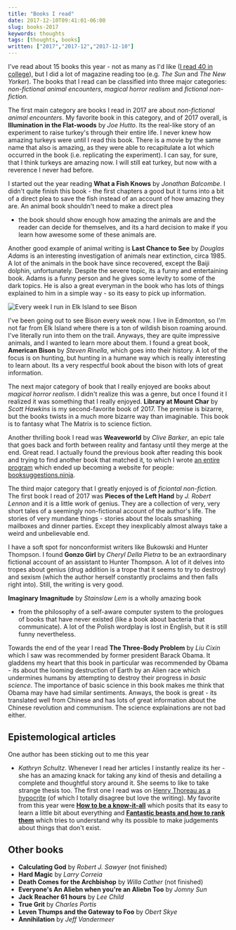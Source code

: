```yaml
---
title: "Books I read"
date: 2017-12-10T09:41:01-06:00
slug: books-2017
keywords: thoughts
tags: [thoughts, books]
written: ["2017","2017-12","2017-12-10"]
---
```


I've read about 15 books this year - not as many as I'd like ([I read 40
in college](/books-2008)), but I did a lot of magazine reading too (e.g.
*The Sun* and *The New Yorker*). The books that I read can be classified
into three major categories: *non-fictional animal encounters*, *magical
horror realism* and *fictional non-fiction.*

The first main category are books I read in 2017 are about *non-fictional animal encounters*. My favorite book in this category, and of 2017 overall, is **Illumination in the Flat-woods** by *Joe Hutto*. Its the real-like story of an experiment to raise turkey's through their entire life.
I never knew how amazing turkeys were until I read
this book. There is a movie by the same name that also is amazing, as they
were able to recapitulate a lot which occurred in the book (i.e. replicating the experiment). I can say, for
sure, that I think turkeys are amazing now. I will still eat turkey, but
now with a reverence I never had before.

I started out the year reading **What a Fish Knows** by *Jonathan
Balcombe*. I didn't quite finish this book - the first chapters a good but
it turns into a bit of a direct plea to save the fish instead of an
account of how amazing they are. An animal book shouldn't need to make
a direct plea
- the book should show enough how amazing the animals are and the reader
can decide for themselves, and its a hard decision to make if you learn
how awesome some of these animals are. 





Another good example of animal writing is **Last Chance to See** by
*Douglas Adams* is an interesting investigation of animals near
extinction, circa
1985. A lot of the animals in the book have since recovered, except the
Baiji dolphin, unfortunately. Despite the severe topic, its a funny and
entertaining book. Adams is a funny person and he gives some levity to
some of the dark topics. He is also a great everyman in the book who has
lots of things explained to him in a simple way - so its easy to pick up
information.


![Every week I run in Elk Island to see Bison](/img/bisons.jpg)

I've been going out to see Bison every week now. I live in Edmonton, so
I'm not far from Elk Island where there is a ton of wildish bison roaming
around. I've literally run into them on the trail. Anyways, they are quite
impressive animals, and I wanted to learn more about them. I found a great
book, **American Bison** by *Steven Rinella*, which goes into their
history. A lot of the focus is on hunting, but hunting in a humane way
which is really interesting to learn about. Its a very respectful book
about the bison with lots of great information.
 

The next major category of book that I really enjoyed are books about
*magical horror realism*. I didn't realize this was a genre, but once
I found it I realized it was something that I really enjoyed. **Library at
Mount Char** by *Scott Hawkins* is my second-favorite book of
2017. The premise is bizarre, but the books twists in a much more bizarre
      way than imaginable. This book is to fantasy what The Matrix is to
      science fiction.


Another thrilling book I read was **Weaveworld** by *Clive Barker*, an
epic tale that goes back and forth between reality and fantasy until they
merge at the end. Great read. I actually found the previous book after
reading this book and trying to find another book that matched it, to
which I wrote [an entire
program](https://rpiai.com/why-i-made-a-book-recommendation-service/)
which ended up becoming a website for people:
[booksuggestions.ninja](https://www.booksuggestions.ninja).

The third major category that I greatly enjoyed is of *ficiontal
non-fiction.* The first book I read of 2017 was **Pieces of the Left
Hand** by *J. Robert Lennon* and it is a little work of genius. They are
a collection of very, very short tales of a seemingly non-fictional
account of the author's life. The stories of very mundane things - stories
about the locals smashing mailboxes and dinner parties. Except they
inexplicably almost always take a weird and unbelievable end.

I have a soft spot for nonconformist writers like Bukowski and Hunter
Thompson. I found **Gonzo Girl** by *Cheryl Della Pietra* to be an
extraordinary fictional account of an assistant to Hunter Thompson. A lot
of it delves into tropes about genius (drug addition is a trope that it
seems to try to destroy) and sexism (which the author herself constantly
proclaims and then falls right into). Still, the writing is very good.

**Imaginary Imagnitude** by *Stainslaw Lem* is a wholly amazing book
- from the philosophy of a self-aware computer system to the prologues of
books that have never existed (like a book about bacteria that
communicate). A lot of the Polish wordplay is lost in English, but it is
still funny nevertheless.

Towards the end of the year I read **The Three-Body Problem** by *Liu Cixin* which I saw was recommended by former president Barack Obama. It gladdens my heart that this book in particular was recommended by Obama - its about the looming destruction of Earth by an Alien race which undermines humans by attempting to destroy their progress in *basic science*. The importance of basic science in this book makes me think that Obama may have had similar sentiments. Anways, the book is great - its translated well from Chinese and has lots of great information about the Chinese revolution and communism. The science explainations are not bad either.

## Epistemological articles

One author has been sticking out to me this year
- *Kathryn Schultz*. Whenever I read her articles I instantly realize its
her - she has an amazing knack for taking any kind of thesis and detailing
a complete and thoughtful story around it. She seems to like to take
strange thesis too. The first one I read was on [Henry Thoreau as
a hypocrite](https://www.newyorker.com/magazine/2015/10/19/pond-scum) (of
which I totally disagree but love the writing). My favorite from this year
were **[How to be
a know-it-all](https://www.newyorker.com/magazine/2017/10/16/how-to-be-a-know-it-all)**
which posits that its easy to learn a little bit about everything and
**[Fantastic beasts and how to rank
them](https://www.newyorker.com/magazine/2017/11/06/is-bigfoot-likelier-than-the-loch-ness-monster)**
which tries to understand why its possible to make judgements about things
that don't exist.

## Other books

- **Calculating God** by *Robert J. Sawyer* (not finished)
- **Hard Magic** by *Larry Correia*
- **Death Comes for the Archbishop** by *Willa Cather* (not finished)
- **Everyone's An Aliebn when you're an Aliebn Too** by *Jomny Sun* 
- **Jack Reacher 61 hours** by *Lee Child*
- **True Grit** by *Charles Portis*
- **Leven Thumps and the Gateway to Foo** by *Obert Skye*
- **Annihilation** by *Jeff Vandermeer*
